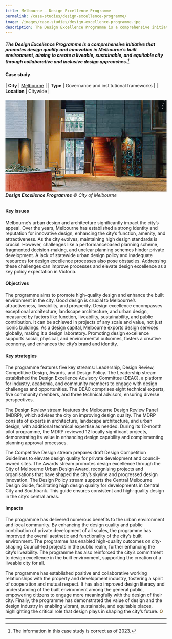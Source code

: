 ```yaml
---
title: Melbourne – Design Excellence Programme
permalink: /case-studies/design-excellence-programme/
image: /images/case-studies/design-excellence-programme.jpg
description: The Design Excellence Programme is a comprehensive initiative that promotes design quality and innovation in Melbourne’s built environment, aiming to create a liveable, sustainable, and equitable city through collaborative and inclusive design approaches.
---
```


##### The Design Excellence Programme is a comprehensive initiative that promotes design quality and innovation in Melbourne’s built environment, aiming to create a liveable, sustainable, and equitable city through collaborative and inclusive design approaches.[^1]

#### **Case study**

| **City** | [Melbourne](/melbourne2/) |
| **Type** | Governance and institutional frameworks  |
| **Location** | Citywide |

###### ![Design Excellence Programme](/images/case-studies/design-excellence-programme.jpg)**Design Excellence Programme** © City of Melbourne

#### **Key issues**

Melbourne’s urban design and architecture significantly impact the city’s appeal. Over the years, Melbourne has established a strong identity and reputation for innovative design, enhancing the city’s function, amenity, and attractiveness. As the city evolves, maintaining high design standards is crucial. However, challenges like a performancebased planning scheme, fragmented decision-making, and unclear planning schemes hinder private development. A lack of statewide urban design policy and inadequate resources for design excellence processes also pose obstacles. Addressing these challenges can improve processes and elevate design excellence as a key policy expectation in Victoria.

#### **Objectives**

The programme aims to promote high-quality design and enhance the built environment in the city. Good design is crucial to Melbourne’s attractiveness, liveability, and prosperity. Design excellence encompasses exceptional architecture, landscape architecture, and urban design, measured by factors like function, liveability, sustainability, and public contribution. It can be achieved in projects of any scale and value, not just iconic buildings. As a design capital, Melbourne exports design services globally, making it a design laboratory. Promoting design excellence supports social, physical, and environmental outcomes, fosters a creative economy, and enhances the city’s brand and identity.

#### **Key strategies**

The programme features five key streams: Leadership, Design Review, Competitive Design, Awards, and Design Policy. The Leadership stream established the Design Excellence Advisory Committee (DEAC), a platform for industry, academia, and community members to engage with design challenges and opportunities. The DEAC comprises eight technical experts, five community members, and three technical advisors, ensuring diverse perspectives.

The Design Review stream features the Melbourne Design Review Panel (MDRP), which advises the city on improving design quality. The MDRP consists of experts in architecture, landscape architecture, and urban design, with additional technical expertise as needed. During its 12-month pilot programme, the MDRP reviewed 12 locally significant projects, demonstrating its value in enhancing design capability and complementing planning approval processes.

The Competitive Design stream prepares draft Design Competition Guidelines to elevate design quality for private development and council-owned sites. The Awards stream promotes design excellence through the City of Melbourne Urban Design Award, recognising projects and organisations that have shaped the city’s skyline and progressed design innovation. The Design Policy stream supports the Central Melbourne Design Guide, facilitating high design quality for developments in Central City and Southbank. This guide ensures consistent and high-quality design in the city’s central areas.

#### **Impacts**

The programme has delivered numerous benefits to the urban environment and local community. By enhancing the design quality and public contribution of private development of all scales, the programme has improved the overall aesthetic and functionality of the city’s built environment. The programme has enabled high-quality outcomes on city-shaping Council-led projects in the public realm, further enhancing the city’s liveability. The programme has also reinforced the city’s commitment to design excellence in the built environment, supporting the creation of a liveable city for all.

The programme has established positive and collaborative working relationships with the property and development industry, fostering a spirit of cooperation and mutual respect. It has also improved design literacy and understanding of the built environment among the general public, empowering citizens to engage more meaningfully with the design of their city. Finally, the programme has demonstrated the value of design and the design industry in enabling vibrant, sustainable, and equitable places, highlighting the critical role that design plays in shaping the city’s future. **<font color="#967942">O</font>**

---

[^1]: The information in this case study is correct as of 2023.
